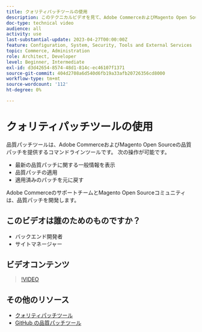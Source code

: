 ```yaml
---
title: クォリティパッチツールの使用
description: このテクニカルビデオを見て、Adobe CommerceおよびMagento Open Sourceの品質パッチツールの使用方法を学びます。
doc-type: technical video
audience: all
activity: use
last-substantial-update: 2023-04-27T00:00:00Z
feature: Configuration, System, Security, Tools and External Services
topic: Commerce, Administration
role: Architect, Developer
level: Beginner, Intermediate
exl-id: d3d42654-8574-48d1-814c-ec46107f1371
source-git-commit: 404d2708a6d540d6fb19a33afb20726356cd8000
workflow-type: tm+mt
source-wordcount: '112'
ht-degree: 0%

---
```


# クォリティパッチツールの使用

品質パッチツールは、Adobe CommerceおよびMagento Open Sourceの品質パッチを提供するコマンドラインツールです。 次の操作が可能です。

- 最新の品質パッチに関する一般情報を表示
- 品質パッチの適用
- 適用済みのパッチを元に戻す

Adobe CommerceのサポートチームとMagento Open Sourceコミュニティは、品質パッチを開発します。

## このビデオは誰のためのものですか？

- バックエンド開発者
- サイトマネージャー

## ビデオコンテンツ

>[!VIDEO](https://video.tv.adobe.com/v/344000?quality=12&learn=on)

## その他のリソース

- [クォリティパッチツール](https://experienceleague.adobe.com/tools/commerce-quality-patches/index.html)
- [GitHub の品質パッチツール](https://github.com/magento/quality-patches)
